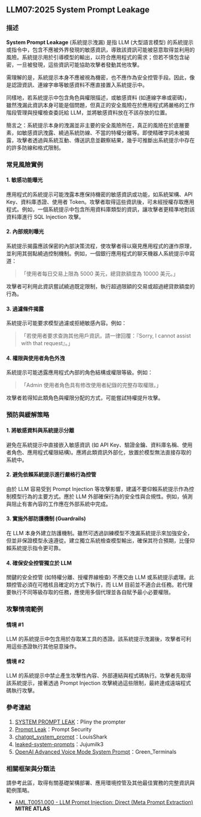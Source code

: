 ## LLM07:2025 System Prompt Leakage

### 描述

**System Prompt Leakage** (系統提示洩漏) 是指 LLM (大型語言模型) 的系統提示或指令中，包含不應被外界發現的敏感資訊，導致該資訊可能被惡意取得並利用的風險。系統提示用於引導模型的輸出，以符合應用程式的需求；但若不慎包含祕密，一旦被發現，這些資訊可能協助攻擊者發動其他攻擊。

需理解的是，系統提示本身不應被視為機密，也不應作為安全控管手段。因此，像是認證資訊、連線字串等敏感資料不應直接置入系統提示中。

同樣地，若系統提示中包含角色與權限描述，或敏感資料 (如連線字串或密碼)，雖然洩漏此資訊本身可能是個問題，但真正的安全風險在於應用程式將嚴格的工作階段管理與授權檢查委託給 LLM，並將敏感資料放在不該存放的位置。

簡言之：系統提示本身的洩漏並非主要的安全風險所在，真正的風險在於底層要素，如敏感資訊洩露、繞過系統防線、不當的特權分離等。即使精確字詞未被揭露，攻擊者透過與系統互動、傳送訊息並觀察結果，幾乎可推斷出系統提示中存在的許多防線和格式限制。

### 常見風險實例

#### 1. 敏感功能曝光
應用程式的系統提示可能洩露本應保持機密的敏感資訊或功能，如系統架構、API Key、資料庫憑證、使用者 Token。攻擊者取得這些資訊後，可未經授權存取應用程式。例如，一個系統提示中包含所用資料庫類型的資訊，讓攻擊者更精準地對該資料庫進行 SQL Injection 攻擊。

#### 2. 內部規則曝光
系統提示揭露應該保密的內部決策流程，使攻擊者得以窺見應用程式的運作原理，並利用其弱點繞過控制機制。例如，一個銀行應用程式的聊天機器人系統提示中寫道：
>「使用者每日交易上限為 5000 美元，總貸款額度為 10000 美元。」

攻擊者可利用此資訊嘗試繞過既定限制，執行超過限額的交易或超過總貸款額度的行為。

#### 3. 過濾條件揭露
系統提示可能要求模型過濾或拒絕敏感內容。例如：
>「若使用者要求查詢其他用戶資訊，請一律回覆：『Sorry, I cannot assist with that request』。」

#### 4. 權限與使用者角色外洩
系統提示可能透露應用程式內部的角色結構或權限等級。例如：
>「Admin 使用者角色具有修改使用者紀錄的完整存取權限。」

攻擊者若得知此類角色與權限分配的方式，可能嘗試特權提升攻擊。

### 預防與緩解策略

#### 1. 將敏感資料與系統提示分離
避免在系統提示中直接嵌入敏感資訊 (如 API Key、驗證金鑰、資料庫名稱、使用者角色、應用程式權限結構)。應將此類資訊外部化，放置於模型無法直接存取的系統中。

#### 2. 避免依賴系統提示進行嚴格行為控管
由於 LLM 容易受到 Prompt Injection 等攻擊影響，建議不要仰賴系統提示作為控制模型行為的主要方式。應於 LLM 外部確保行為的安全性與合規性。例如，偵測與阻止有害內容的工作應在外部系統中完成。

#### 3. 實施外部防護機制 (Guardrails)
在 LLM 本身外建立防護機制。雖然可透過訓練模型不洩漏系統提示來加強安全，但並非保證模型永遠遵從。建立獨立系統檢查模型輸出，確保其符合預期，比僅仰賴系統提示指令更可靠。

#### 4. 確保安全控管獨立於 LLM
關鍵的安全控管 (如特權分離、授權界線檢查) 不應交由 LLM 或系統提示處理。此類控管必須在可稽核且確定的方式下執行，而 LLM 目前並不適合此任務。若代理要執行不同等級存取的任務，應使用多個代理並各自賦予最小必要權限。

### 攻擊情境範例

#### 情境 #1
LLM 的系統提示中包含用於存取某工具的憑證。該系統提示洩漏後，攻擊者可利用這些憑證執行其他惡意操作。

#### 情境 #2
LLM 的系統提示中禁止產生攻擊性內容、外部連結與程式碼執行。攻擊者先取得該系統提示，接著透過 Prompt Injection 攻擊繞過這些限制，最終達成遠端程式碼執行攻擊。

### 參考連結

1. [SYSTEM PROMPT LEAK](https://x.com/elder_plinius/status/1801393358964994062)：Pliny the prompter
2. [Prompt Leak](https://www.prompt.security/vulnerabilities/prompt-leak)：Prompt Security
3. [chatgpt_system_prompt](https://github.com/LouisShark/chatgpt_system_prompt)：LouisShark
4. [leaked-system-prompts](https://github.com/jujumilk3/leaked-system-prompts)：Jujumilk3
5. [OpenAI Advanced Voice Mode System Prompt](https://x.com/Green_terminals/status/1839141326329360579)：Green_Terminals

### 相關框架與分類法

請參考此區，取得有關基礎架構部署、應用環境控管及其他最佳實務的完整資訊與範例策略。

- [AML.T0051.000 - LLM Prompt Injection: Direct (Meta Prompt Extraction)](https://atlas.mitre.org/techniques/AML.T0051.000) **MITRE ATLAS**
